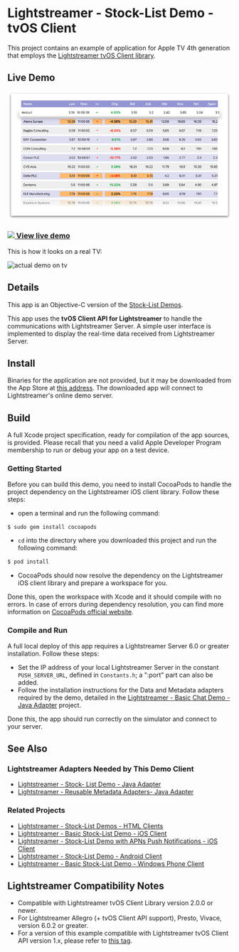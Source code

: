 # Lightstreamer - Stock-List Demo - tvOS Client

<!-- START DESCRIPTION lightstreamer-example-stocklist-client-tvos -->

This project contains an example of application for Apple TV 4th generation that employs the [Lightstreamer tvOS Client library](http://www.lightstreamer.com/api/ls-tvos-client/latest/).

## Live Demo

[![screenshot](screenshot_large.png)](https://itunes.apple.com/us/app/lightstreamer-stock-list-for/id1089549368?mt=8)<br>
### [![](http://demos.lightstreamer.com/site/img/play.png) View live demo](https://itunes.apple.com/us/app/lightstreamer-stock-list-for/id1089549368?mt=8)<br>

This is how it looks on a real TV:

![actual demo on tv](actual_demo_on_tv.gif)

## Details

This app is an Objective-C version of the [Stock-List Demos](https://github.com/Lightstreamer/Lightstreamer-example-Stocklist-client-javascript).<br>

This app uses the <b>tvOS Client API for Lightstreamer</b> to handle the communications with Lightstreamer Server. A simple user interface is implemented to display the real-time data received from Lightstreamer Server.<br>

## Install

Binaries for the application are not provided, but it may be downloaded from the App Store at [this address](https://itunes.apple.com/us/app/lightstreamer-stock-list-for/id1089549368?mt=8). The downloaded app will connect to Lightstreamer's online demo server.

## Build

A full Xcode project specification, ready for compilation of the app sources, is provided. Please recall that you need a valid Apple Developer Program membership to run or debug your app on a test device.

### Getting Started

Before you can build this demo, you need to install CocoaPods to handle the project dependency on the Lightstreamer iOS client library. Follow these steps:

* open a terminal and run the following command:

```sh
$ sudo gem install cocoapods
```

* `cd` into the directory where you downloaded this project and run the following command:

```sh
$ pod install
```

* CocoaPods should now resolve the dependency on the Lightstreamer iOS client library and prepare a workspace for you.

Done this, open the workspace with Xcode and it should compile with no errors. In case of errors during dependency resolution, you can find more information on [CocoaPods official website](https://cocoapods.org).


### Compile and Run

A full local deploy of this app requires a Lightstreamer Server 6.0 or greater installation. Follow these steps:

* Set the IP address of your local Lightstreamer Server in the constant `PUSH_SERVER_URL`, defined in `Constants.h`; a ":port" part can also be added.
* Follow the installation instructions for the Data and Metadata adapters required by the demo, detailed in the [Lightstreamer - Basic Chat Demo - Java Adapter](https://github.com/Lightstreamer/Lightstreamer-example-Chat-adapter-java) project.

Done this, the app should run correctly on the simulator and connect to your server.

## See Also

### Lightstreamer Adapters Needed by This Demo Client

* [Lightstreamer - Stock- List Demo - Java Adapter](https://github.com/Lightstreamer/Lightstreamer-example-Stocklist-adapter-java)
* [Lightstreamer - Reusable Metadata Adapters- Java Adapter](https://github.com/Lightstreamer/Lightstreamer-example-ReusableMetadata-adapter-java)

### Related Projects

* [Lightstreamer - Stock-List Demos - HTML Clients](https://github.com/Lightstreamer/Lightstreamer-example-Stocklist-client-javascript)
* [Lightstreamer - Basic Stock-List Demo - iOS Client](https://github.com/Lightstreamer/Lightstreamer-example-StockList-client-ios)
* [Lightstreamer - Stock-List Demo with APNs Push Notifications - iOS Client](https://github.com/Lightstreamer/Lightstreamer-example-MPNStockList-client-ios)
* [Lightstreamer - Stock-List Demo - Android Client](https://github.com/Lightstreamer/Lightstreamer-example-AdvStockList-client-android)
* [Lightstreamer - Basic Stock-List Demo - Windows Phone Client](https://github.com/Lightstreamer/Lightstreamer-example-StockList-client-winphone)

## Lightstreamer Compatibility Notes

* Compatible with Lightstreamer tvOS Client Library version 2.0.0 or newer.
* For Lightstreamer Allegro (+ tvOS Client API support), Presto, Vivace, version 6.0.2 or greater.
* For a version of this example compatible with Lightstreamer tvOS Client API version 1.x, please refer to [this tag](https://github.com/Lightstreamer/Lightstreamer-example-StockList-client-tvos/tree/latest-for-client-1.x).
